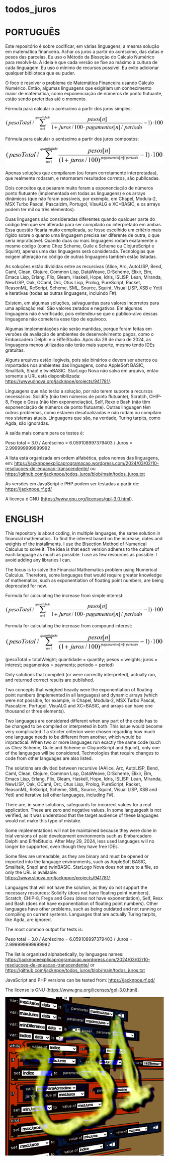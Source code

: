# todos_juros

PORTUGUÊS
=========
Este repositório é sobre codificar, em várias linguagens, a mesma solução em matemática financeira. Achar os juros a partir do acréscimo, das datas e pesos das parcelas. Eu uso o Método da Bisseção do Cálculo Numérico para resolvê-la. A ideia é que cada versão se fixe ao máximo à cultura de cada linguagem. Eu uso o mínimo de recursos possível. Eu evito adicionar qualquer biblioteca que eu puder.

O foco é resolver o problema de Matemática Financeira usando Cálculo Numérico. Então, algumas linguagens que exigiriam um conhecimento maior de matemática, como exponenciação de números de ponto flutuante, estão sendo preteridas até o momento.

Fórmula para calcular o acréscimo a partir dos juros simples:

![Juros Simples](https://github.com/jacknpoe/todos_juros/blob/main/JurosSimples.jpg)

Fórmula para calcular o acréscimo a partir dos juros compostos:

![Juros Compostos](https://github.com/jacknpoe/todos_juros/blob/main/JurosCompostos.jpg)

Apenas soluções que compilaram (ou foram corretamente interpretadas), que realmente rodaram, e retornaram resultados corretos, são publicadas.

Dois conceitos que pesaram muito foram a exponenciação de números ponto flutuante (implementada em todas as linguagens) e os arrays dinâmicos (que não foram possíveis, por exemplo, em Chapel, Modula-2, MSX Turbo Pascal, Pascalzim, Portugol, VisuALG e XC=BASIC, e os arrays podem ter mil ou três elementos).

Duas linguagens são consideradas diferentes quando qualquer parte do código tem que ser alterada para ser compilado ou interpretado em ambas. Essa questão ficaria muito complicada, se fosse escolhido um critério mais rígido sobre o quanto uma linguagem precisa ser diferente de outra, o que seria impraticável. Quando duas ou mais linguagens rodam exatamente o mesmo código (como Chez Scheme, Guile e Scheme ou ClojureScript e Squint), apenas uma das linguagens será considerada. Tecnologias que exigem alteração no código de outras linguagens também estão listadas.

As soluções estão divididas entre as recursivas (Alice, Arc, AutoLISP, Bend, Caml, Clean, Clojure, Common Lisp, DataWeave, DrScheme, Elixir, Elm, Emacs Lisp, Erlang, Flix, Gleam, Haskell, Hope, Idris, ISLISP, Lean, Miranda, NewLISP, Oak, OCaml, Orc, Otus Lisp, Prolog, PureScript, Racket, ReasonML, ReScript, Scheme, SML, Source, Squint, Visual LISP, XSB e Yeti) e iterativas (todas as outras linguagens, incluindo F#).

Existem, em algumas soluções, salvaguardas para valores incorretos para uma aplicação real. São valores zerados e negativos. Em algumas linguagens não é verificado, pois entendeu-se que o público-alvo dessas linguagens não cometeria esse tipo de equívoco.

Algumas implementações não serão mantidas, porque foram feitas em versões de avaliação de ambientes de desenvolvimento pagos, como o Embarcadero Delphi e o EiffelStudio. Após dia 29 de maio de 2024, as linguagens menos utilizadas não terão mais suporte, mesmo tendo IDEs gratuitas.

Alguns arquivos estão ilegíveis, pois são binários e devem ser abertos ou importados nos ambientes das linguagens, como AppleSoft BASIC, Smalltalk, Snap! e twinBASIC. StarLogo Nova não salva em arquivo, então somente a URL está disponibilizada: https://www.slnova.org/jacknpoe/projects/941781/.

Linguagens que não terão a solução, por não terem suporte a recursos necessários: Solidify (não tem números de ponto flutuante), Scratch, CHIP-8, Frege e Gosu (não têm exponenciação), Self, Rexx e Bash (não têm exponenciação de números de ponto flutuante). Outras linguagen têm outros problemas, como estarem desatualizadas e não rodam ou compilam nos sistemas atuais. Linguagens que são, na verdade, Turing tarpits, como Agda, são ignoradas.

A saída mais comum para os testes é:

Peso total = 3.0 / Acréscimo = 6.059108997379403 / Juros = 2.999999999999992

A lista está organizada em ordem alfabética, pelos nomes das linguagens, em: https://jacknpoeexplicaprogramacao.wordpress.com/2024/03/02/10-resolucoes-de-equacao-transcendente/ ou https://github.com/jacknpoe/todos_juros/blob/main/todos_juros.txt

As versões em JavaScript e PHP podem ser testadas a partir de: https://jacknpoe.rf.gd/

A licença é GNU (https://www.gnu.org/licenses/gpl-3.0.html).

ENGLISH
=======
This repository is about coding, in multiple languages, the same solution in financial mathematics. To find the interest based on the increase, dates and weights of the installments. I use the Bisection Method of Numerical Calculus to solve it. The idea is that each version adheres to the culture of each language as much as possible. I use as few resources as possible. I avoid adding any libraries I can.

The focus is to solve the Financial Mathematics problem using Numerical Calculus. Therefore, some languages ​​that would require greater knowledge of mathematics, such as exponentiation of floating point numbers, are being deprecated for now.

Formula for calculating the increase from simple interest:

![Simple Interest](https://github.com/jacknpoe/todos_juros/blob/main/JurosSimples.jpg)

Formula for calculating the increase from compound interest:

![Compound Interest](https://github.com/jacknpoe/todos_juros/blob/main/JurosCompostos.jpg)

(pesoTotal = totalWeight; quantidade = quantity; pesos = weights; juros = interest; pagamentos = payments; periodo = period)

Only solutions that compiled (or were correctly interpreted), actually ran, and returned correct results are published.

Two concepts that weighed heavily were the exponentiation of floating point numbers (implemented in all languages) and dynamic arrays (which were not possible, for example, in Chapel, Modula-2, MSX Turbo Pascal, Pascalzim, Portugol, VisuALG and XC=BASIC, and arrays can have one thousand or three elements).

Two languages ​​are considered different when any part of the code has to be changed to be compiled or interpreted in both. This issue would become very complicated if a stricter criterion were chosen regarding how much one language needs to be different from another, which would be impractical. When two or more languages ​​run exactly the same code (such as Chez Scheme, Guile and Scheme  or ClojureScript and Squint), only one of the languages ​​will be considered. Technologies that require changes to code from other languages ​​are also listed.

The solutions are divided between recursive (AAlice, Arc, AutoLISP, Bend, Caml, Clean, Clojure, Common Lisp, DataWeave, DrScheme, Elixir, Elm, Emacs Lisp, Erlang, Flix, Gleam, Haskell, Hope, Idris, ISLISP, Lean, Miranda, NewLISP, Oak, OCaml, Orc, Otus Lisp, Prolog, PureScript, Racket, ReasonML, ReScript, Scheme, SML, Source, Squint, Visual LISP, XSB and Yeti) and iterative (all other languages, including F#).

There are, in some solutions, safeguards for incorrect values ​​for a real application. These are zero and negative values. In some languages ​​it is not verified, as it was understood that the target audience of these languages ​​would not make this type of mistake.

Some implementations will not be maintained because they were done in trial versions of paid development environments such as Embarcadero Delphi and EiffelStudio. After May 29, 2024, less used languages ​​will no longer be supported, even though they have free IDEs.

Some files are unreadable, as they are binary and must be opened or imported into the language environments, such as AppleSoft BASIC, Smalltalk, Snap! and twinBASIC. StarLogo Nova does not save to a file, so only the URL is available: https://www.slnova.org/jacknpoe/projects/941781/.

Languages ​​that will not have the solution, as they do not support the necessary resources: Solidify (does not have floating point numbers), Scratch, CHIP-8, Frege and Gosu (does not have exponentiation), Self, Rexx and Bash (does not have exponentiation of floating point numbers). Other languages ​​have other problems, such as being outdated and not running or compiling on current systems. Languages that are actually Turing tarpits, like Agda, are ignored.

The most common output for tests is:

Peso total = 3.0 / Acréscimo = 6.059108997379403 / Juros = 2.999999999999992

The list is organized alphabetically, by languages names: https://jacknpoeexplicaprogramacao.wordpress.com/2024/03/02/10-resolucoes-de-equacao-transcendente/ or https://github.com/jacknpoe/todos_juros/blob/main/todos_juros.txt

JavaScript and PHP versions can be tested from: https://jacknpoe.rf.gd/

The license is GNU (https://www.gnu.org/licenses/gpl-3.0.html).

![52](https://github.com/jacknpoe/todos_juros/blob/main/resolu%C3%A7%C3%B5es.jpg)
